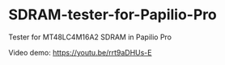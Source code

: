 # SDRAM-tester-for-Papilio-Pro
Tester for MT48LC4M16A2 SDRAM in Papilio Pro

Video demo: https://youtu.be/rrt9aDHUs-E

